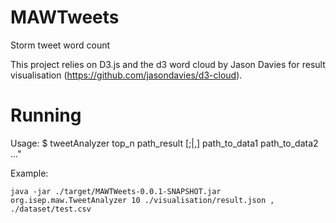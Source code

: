 MAWTweets
=========

Storm tweet word count

This project relies on D3.js and the d3 word cloud by Jason Davies for result visualisation (https://github.com/jasondavies/d3-cloud).

Running
=======
Usage: $ tweetAnalyzer top_n path_result [;|,] path_to_data1 path_to_data2 ..." 

Example:
```
java -jar ./target/MAWTWeets-0.0.1-SNAPSHOT.jar org.isep.maw.TweetAnalyzer 10 ./visualisation/result.json , ./dataset/test.csv
```

